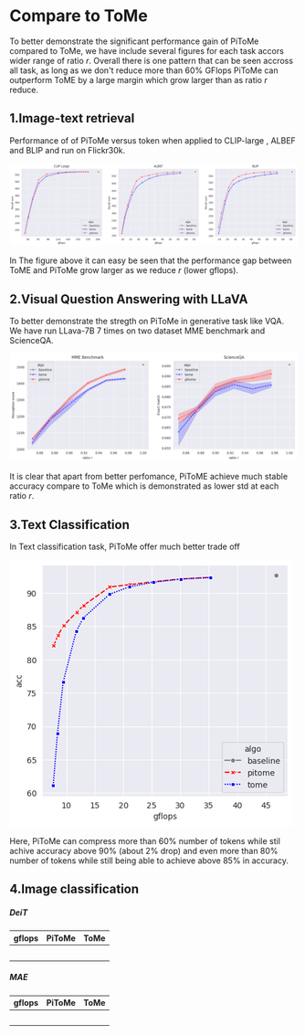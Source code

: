 # Compare to ToMe

To better demonstrate the significant performance gain of PiToMe compared to ToMe, we have include several figures for each task accors wider range of ratio $r$. Overall there is one pattern that can be seen accross all task, as long as we don't reduce more than 60\% GFlops PiToMe can outperform ToME by a large margin which grow larger than as ratio $r$ reduce.
## 1.Image-text retrieval
Performance of of PiToMe versus token when applied to CLIP-large , ALBEF and BLIP and run on Flickr30k. 

![Ablation study of parameter m ](figures/itr.png)

In The figure above it can easy be seen that the performance gap between ToME and PiToMe grow larger as we reduce $r$ (lower gflops). 

## 2.Visual Question Answering with LLaVA
To better demonstrate the stregth on PiToMe in generative task like VQA. We have run LLava-7B 7 times on two dataset MME benchmark and ScienceQA.

![Ablation study of parameter m ](figures/llava.png)

It is clear that apart from better perfomance, PiToME achieve much stable accuracy compare to ToMe which is demonstrated as lower std at each ratio $r$.

## 3.Text Classification
In Text classification task, PiToMe offer much better trade off 

![Ablation study of parameter m ](figures/tc.png)

Here, PiToMe can compress more than 60% number of tokens while stil achive accuracy above 90% (about 2% drop) and even more than 80% number of tokens while still being able to achieve above 85% in accuracy.

## 4.Image classification
##### DeiT
|gflops | PiToMe| ToMe|
|----------|----------|----------|
|  | |  |
|  | |  |
|  ||  |
|  ||  |
|  ||  |
##### MAE 
|gflops | PiToMe| ToMe|
|----------|----------|----------|
|  | |  |
|  | |  |
|  ||  |
|  ||  |
|  ||  |